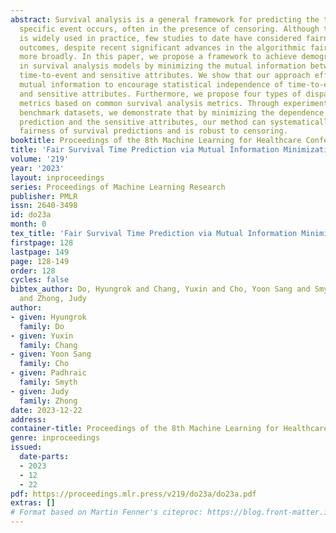 ```yaml
---
abstract: Survival analysis is a general framework for predicting the time until a
  specific event occurs, often in the presence of censoring. Although this framework
  is widely used in practice, few studies to date have considered fairness for time-to-event
  outcomes, despite recent significant advances in the algorithmic fairness literature
  more broadly. In this paper, we propose a framework to achieve demographic parity
  in survival analysis models by minimizing the mutual information between predicted
  time-to-event and sensitive attributes. We show that our approach effectively minimizes
  mutual information to encourage statistical independence of time-to-event predictions
  and sensitive attributes. Furthermore, we propose four types of disparity assessment
  metrics based on common survival analysis metrics. Through experiments on multiple
  benchmark datasets, we demonstrate that by minimizing the dependence between the
  prediction and the sensitive attributes, our method can systematically improve the
  fairness of survival predictions and is robust to censoring.
booktitle: Proceedings of the 8th Machine Learning for Healthcare Conference
title: 'Fair Survival Time Prediction via Mutual Information Minimization'
volume: '219'
year: '2023'
layout: inproceedings
series: Proceedings of Machine Learning Research
publisher: PMLR
issn: 2640-3498
id: do23a
month: 0
tex_title: 'Fair Survival Time Prediction via Mutual Information Minimization'
firstpage: 128
lastpage: 149
page: 128-149
order: 128
cycles: false
bibtex_author: Do, Hyungrok and Chang, Yuxin and Cho, Yoon Sang and Smyth, Padhraic
  and Zhong, Judy
author:
- given: Hyungrok
  family: Do
- given: Yuxin
  family: Chang
- given: Yoon Sang
  family: Cho
- given: Padhraic
  family: Smyth
- given: Judy
  family: Zhong
date: 2023-12-22
address:
container-title: Proceedings of the 8th Machine Learning for Healthcare Conference
genre: inproceedings
issued:
  date-parts:
  - 2023
  - 12
  - 22
pdf: https://proceedings.mlr.press/v219/do23a/do23a.pdf
extras: []
# Format based on Martin Fenner's citeproc: https://blog.front-matter.io/posts/citeproc-yaml-for-bibliographies/
---
```

